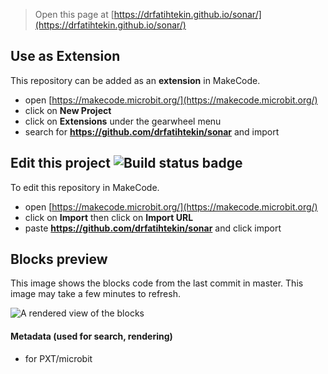 
> Open this page at [https://drfatihtekin.github.io/sonar/](https://drfatihtekin.github.io/sonar/)

## Use as Extension

This repository can be added as an **extension** in MakeCode.

* open [https://makecode.microbit.org/](https://makecode.microbit.org/)
* click on **New Project**
* click on **Extensions** under the gearwheel menu
* search for **https://github.com/drfatihtekin/sonar** and import

## Edit this project ![Build status badge](https://github.com/drfatihtekin/sonar/workflows/MakeCode/badge.svg)

To edit this repository in MakeCode.

* open [https://makecode.microbit.org/](https://makecode.microbit.org/)
* click on **Import** then click on **Import URL**
* paste **https://github.com/drfatihtekin/sonar** and click import

## Blocks preview

This image shows the blocks code from the last commit in master.
This image may take a few minutes to refresh.

![A rendered view of the blocks](https://github.com/drfatihtekin/sonar/raw/master/.github/makecode/blocks.png)

#### Metadata (used for search, rendering)

* for PXT/microbit
<script src="https://makecode.com/gh-pages-embed.js"></script><script>makeCodeRender("{{ site.makecode.home_url }}", "{{ site.github.owner_name }}/{{ site.github.repository_name }}");</script>
